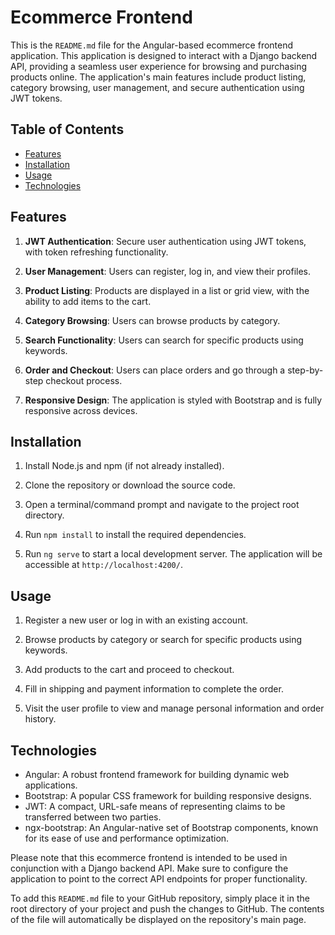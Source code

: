 # Ecommerce Frontend

This is the `README.md` file for the Angular-based ecommerce frontend application. This application is designed to interact with a Django backend API, providing a seamless user experience for browsing and purchasing products online. The application's main features include product listing, category browsing, user management, and secure authentication using JWT tokens.

## Table of Contents

- [Features](#features)
- [Installation](#installation)
- [Usage](#usage)
- [Technologies](#technologies)

## Features

1. **JWT Authentication**: Secure user authentication using JWT tokens, with token refreshing functionality.

2. **User Management**: Users can register, log in, and view their profiles.

3. **Product Listing**: Products are displayed in a list or grid view, with the ability to add items to the cart.

4. **Category Browsing**: Users can browse products by category.

5. **Search Functionality**: Users can search for specific products using keywords.

6. **Order and Checkout**: Users can place orders and go through a step-by-step checkout process.

7. **Responsive Design**: The application is styled with Bootstrap and is fully responsive across devices.

## Installation

1. Install Node.js and npm (if not already installed).

2. Clone the repository or download the source code.

3. Open a terminal/command prompt and navigate to the project root directory.

4. Run `npm install` to install the required dependencies.

5. Run `ng serve` to start a local development server. The application will be accessible at `http://localhost:4200/`.

## Usage

1. Register a new user or log in with an existing account.

2. Browse products by category or search for specific products using keywords.

3. Add products to the cart and proceed to checkout.

4. Fill in shipping and payment information to complete the order.

5. Visit the user profile to view and manage personal information and order history.

## Technologies

- Angular: A robust frontend framework for building dynamic web applications.
- Bootstrap: A popular CSS framework for building responsive designs.
- JWT: A compact, URL-safe means of representing claims to be transferred between two parties.
- ngx-bootstrap: An Angular-native set of Bootstrap components, known for its ease of use and performance optimization.

Please note that this ecommerce frontend is intended to be used in conjunction with a Django backend API. Make sure to configure the application to point to the correct API endpoints for proper functionality.

To add this `README.md` file to your GitHub repository, simply place it in the root directory of your project and push the changes to GitHub. The contents of the file will automatically be displayed on the repository's main page.